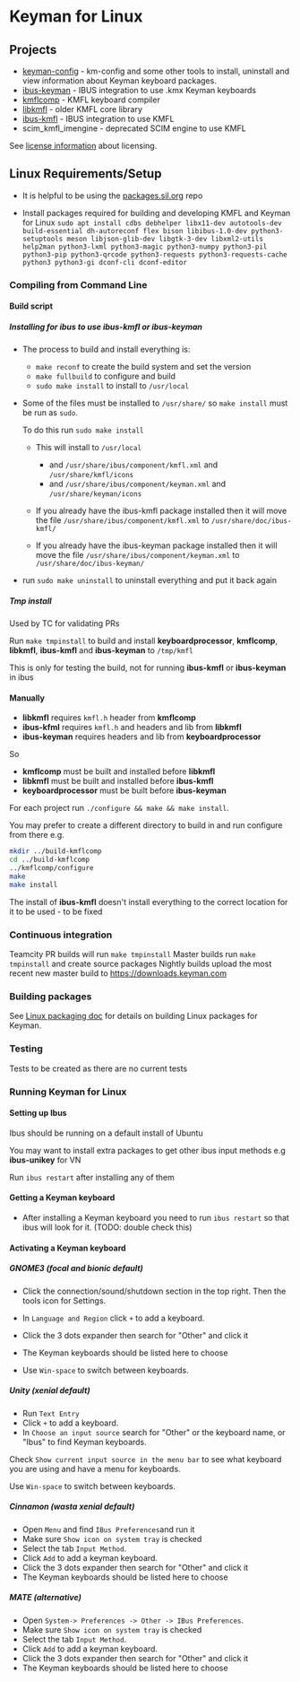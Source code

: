 # Keyman for Linux

## Projects

- [keyman-config](./keyman-config) - km-config and some other tools to install, uninstall
  and view information about Keyman keyboard packages.
- [ibus-keyman](./ibus-keyman) - IBUS integration to use .kmx Keyman keyboards
- [kmflcomp](./kmflcomp) - KMFL keyboard compiler
- [libkmfl](./libkmfl) - older KMFL core library
- [ibus-kmfl](./ibus-kmfl) - IBUS integration to use KMFL
- scim\_kmfl\_imengine - deprecated SCIM engine to use KMFL

See [license information](./LICENSE.md) about licensing.

## Linux Requirements/Setup

- It is helpful to be using the [packages.sil.org](http://packages.sil.org) repo

- Install packages required for building and developing KMFL and Keyman for Linux
`sudo apt install cdbs debhelper libx11-dev autotools-dev build-essential dh-autoreconf flex bison libibus-1.0-dev python3-setuptools meson libjson-glib-dev libgtk-3-dev libxml2-utils help2man python3-lxml python3-magic python3-numpy python3-pil python3-pip python3-qrcode python3-requests python3-requests-cache python3 python3-gi dconf-cli dconf-editor`

### Compiling from Command Line

#### Build script

##### Installing for ibus to use ibus-kmfl or ibus-keyman

- The process to build and install everything is:

  - `make reconf` to create the build system and set the version
  - `make fullbuild` to configure and build
  - `sudo make install` to install to `/usr/local`

- Some of the files must be installed to `/usr/share/` so `make install` must be run as `sudo`.

  To do this run `sudo make install`

  - This will install to `/usr/local`
    - and `/usr/share/ibus/component/kmfl.xml` and `/usr/share/kmfl/icons`
    - and `/usr/share/ibus/component/keyman.xml` and `/usr/share/keyman/icons`

  - If you already have the ibus-kmfl package installed then it will move the file `/usr/share/ibus/component/kmfl.xml` to `/usr/share/doc/ibus-kmfl/`
  - If you already have the ibus-keyman package installed then it will move the file `/usr/share/ibus/component/keyman.xml` to `/usr/share/doc/ibus-keyman/`

- run `sudo make uninstall` to uninstall everything and put it back again

##### Tmp install

Used by TC for validating PRs

Run `make tmpinstall` to build and install **keyboardprocessor**, **kmflcomp**, **libkmfl**, **ibus-kmfl** and **ibus-keyman** to `/tmp/kmfl`

This is only for testing the build, not for running **ibus-kmfl** or **ibus-keyman** in ibus

#### Manually

- **libkmfl** requires `kmfl.h` header from **kmflcomp**
- **ibus-kfml** requires `kmfl.h` and headers and lib from **libkmfl**
- **ibus-keyman** requires headers and lib from **keyboardprocessor**

So

- **kmflcomp** must be built and installed before **libkmfl**
- **libkmfl** must be built and installed before **ibus-kmfl**
- **keyboardprocessor** must be built before **ibus-keyman**

For each project run `./configure && make && make install`.

You may prefer to create a different directory to build in and run configure from there e.g.

```bash
mkdir ../build-kmflcomp
cd ../build-kmflcomp
../kmflcomp/configure
make
make install
```

The install of **ibus-kmfl** doesn't install everything to the correct location for it to be
used - to be fixed

### Continuous integration

Teamcity PR builds will run `make tmpinstall`
Master builds run `make tmpinstall` and create source packages
Nightly builds upload the most recent new master build to https://downloads.keyman.com

### Building packages

See [Linux packaging doc](https://github.com/keymanapp/keyman/blob/master/docs/linux-packaging.md)
for details on building Linux packages for Keyman.

### Testing

Tests to be created as there are no current tests

### Running Keyman for Linux

#### Setting up Ibus

Ibus should be running on a default install of Ubuntu

You may want to install extra packages to get other ibus input methods e.g **ibus-unikey** for VN

Run `ibus restart` after installing any of them

#### Getting a Keyman keyboard

- After installing a Keyman keyboard you need to run `ibus restart` so that ibus will look for it. (TODO: double check this)

#### Activating a Keyman keyboard

##### GNOME3 (focal and bionic default)

- Click the connection/sound/shutdown section in the top right. Then the tools icon for Settings.

- In `Language and Region` click `+` to add a keyboard.
- Click the 3 dots expander then search for "Other" and click it
- The Keyman keyboards should be listed here to choose

- Use `Win-space` to switch between keyboards.

##### Unity (xenial default)

- Run `Text Entry`
- Click `+` to add a keyboard.
- In `Choose an input source` search for "Other" or the keyboard name, or "Ibus" to find Keyman keyboards.

Check `Show current input source in the menu bar` to see what keyboard you are using and have a menu for keyboards.

Use `Win-space` to switch between keyboards.

##### Cinnamon (wasta xenial default)

- Open `Menu` and find `IBus Preferences`and run it
- Make sure `Show icon on system tray` is checked
- Select the tab `Input Method`.
- Click `Add` to add a keyman keyboard.
- Click the 3 dots expander then search for "Other" and click it
- The Keyman keyboards should be listed here to choose

##### MATE (alternative)

- Open `System-> Preferences -> Other -> IBus Preferences`.
- Make sure `Show icon on system tray` is checked
- Select the tab `Input Method`.
- Click `Add` to add a keyman keyboard.
- Click the 3 dots expander then search for "Other" and click it
- The Keyman keyboards should be listed here to choose
